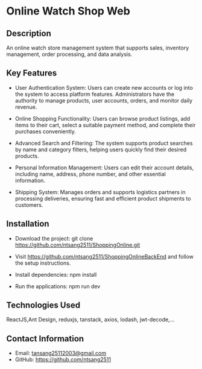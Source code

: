 # Online Watch Shop Web

## Description
An online watch store management system that supports sales, inventory management, order processing, and data analysis.

## Key Features
- User Authentication System: Users can create new accounts or log into the system to access platform features. Administrators have the authority to manage products, user accounts, orders, and monitor daily revenue.

- Online Shopping Functionality: Users can browse product listings, add items to their cart, select a suitable payment method, and complete their purchases conveniently.

- Advanced Search and Filtering: The system supports product searches by name and category filters, helping users quickly find their desired products.

- Personal Information Management: Users can edit their account details, including name, address, phone number, and other essential information.

- Shipping System: Manages orders and supports logistics partners in processing deliveries, ensuring fast and efficient product shipments to customers.


## Installation
- Download the project:
git clone https://github.com/ntsang2511/ShoppingOnline.git

- Visit https://github.com/ntsang2511/ShoppingOnlineBackEnd and follow the setup instructions.

- Install dependencies:
npm install

- Run the applications:
npm run dev

## Technologies Used
ReactJS,Ant Design, reduxjs, tanstack, axios, lodash, jwt-decode,...

## Contact Information
- Email: tansang25112003@gmail.com
- GitHub: https://github.com/ntsang2511
